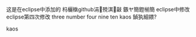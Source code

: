 这是在eclipse中添加的
杩欐槸github涓殑淇敼
鏃ヤ簡鐙椾簡
eclipse中修改
eclipse第四次修改
three
number
four
nine
ten
kaos
鍞犱細鍡?

kaos
